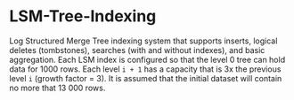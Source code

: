 # LSM-Tree-Indexing
Log Structured Merge Tree indexing system that supports inserts, logical deletes (tombstones), searches (with and without indexes), and basic aggregation. Each LSM index is configured so that the level 0 tree can hold data for 1000 rows. Each level `i + 1` has a capacity that is 3x the previous level `i` (growth factor = 3). It is assumed that the initial dataset will contain no more that 13 000 rows.
